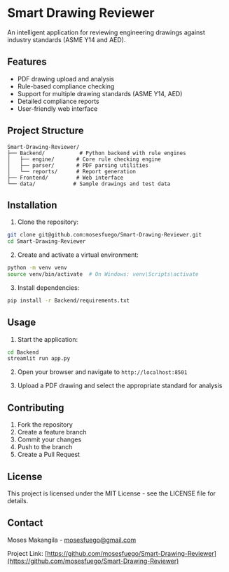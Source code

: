 # Smart Drawing Reviewer

An intelligent application for reviewing engineering drawings against industry standards (ASME Y14 and AED).

## Features

- PDF drawing upload and analysis
- Rule-based compliance checking
- Support for multiple drawing standards (ASME Y14, AED)
- Detailed compliance reports
- User-friendly web interface

## Project Structure

```
Smart-Drawing-Reviewer/
├── Backend/           # Python backend with rule engines
│   ├── engine/       # Core rule checking engine
│   ├── parser/       # PDF parsing utilities
│   └── reports/      # Report generation
├── Frontend/         # Web interface
└── data/            # Sample drawings and test data
```

## Installation

1. Clone the repository:
```bash
git clone git@github.com:mosesfuego/Smart-Drawing-Reviewer.git
cd Smart-Drawing-Reviewer
```

2. Create and activate a virtual environment:
```bash
python -m venv venv
source venv/bin/activate  # On Windows: venv\Scripts\activate
```

3. Install dependencies:
```bash
pip install -r Backend/requirements.txt
```

## Usage

1. Start the application:
```bash
cd Backend
streamlit run app.py
```

2. Open your browser and navigate to `http://localhost:8501`

3. Upload a PDF drawing and select the appropriate standard for analysis

## Contributing

1. Fork the repository
2. Create a feature branch
3. Commit your changes
4. Push to the branch
5. Create a Pull Request

## License

This project is licensed under the MIT License - see the LICENSE file for details.

## Contact

Moses Makangila - mosesfuego@gmail.com

Project Link: [https://github.com/mosesfuego/Smart-Drawing-Reviewer](https://github.com/mosesfuego/Smart-Drawing-Reviewer)
